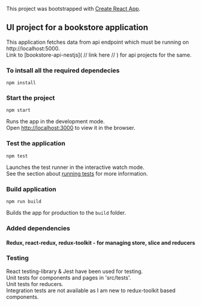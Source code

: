 This project was bootstrapped with [Create React App](https://github.com/facebook/create-react-app).

## UI project for a bookstore application
This application fetches data from api endpoint which must be running on http://localhost:5000.<br>
Link to [bookstore-api-nestjs]( // link here // ) for api projects for the same.

### To intsall all the required dependecies

```
npm install
```

### Start the project

```
npm start
```

Runs the app in the development mode.<br>
Open [http://localhost:3000](http://localhost:3000) to view it in the browser.<br>


### Test the application

```
npm test
```

Launches the test runner in the interactive watch mode.<br>
See the section about [running tests](https://facebook.github.io/create-react-app/docs/running-tests) for more information.

### Build application

```
npm run build
```

Builds the app for production to the `build` folder.<br>


### Added dependencies
#### Redux, react-redux, redux-toolkit - for managing store, slice and reducers

### Testing
React testing-library & Jest have been used for testing.<br>
Unit tests for components and pages in 'src/tests'.<br>
Unit tests for reducers.<br>
Integration tests are not available as I am new to redux-toolkit based components.<br>

